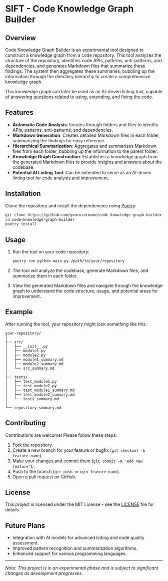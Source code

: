 # SIFT - Code Knowledge Graph Builder

## Overview

Code Knowledge Graph Builder is an experimental tool designed to construct a knowledge graph from a code repository. This tool analyzes the structure of the repository, identifies code APIs, patterns, anti-patterns, and dependencies, and generates Markdown files that summarize these findings. The system then aggregates these summaries, bubbling up the information through the directory hierarchy to create a comprehensive knowledge graph.

This knowledge graph can later be used as an AI-driven linting tool, capable of answering questions related to using, extending, and fixing the code.

## Features

- **Automatic Code Analysis**: Iterates through folders and files to identify APIs, patterns, anti-patterns, and dependencies.
- **Markdown Generation**: Creates detailed Markdown files in each folder, summarizing the findings for easy reference.
- **Hierarchical Summarization**: Aggregates and summarizes Markdown files from each folder, bubbling up the information to the parent folder.
- **Knowledge Graph Construction**: Establishes a knowledge graph from the generated Markdown files to provide insights and answers about the codebase.
- **Potential AI Linting Tool**: Can be extended to serve as an AI-driven linting tool for code analysis and improvement.

## Installation

Clone the repository and install the dependencies using [Poetry](https://python-poetry.org/):

```bash
git clone https://github.com/yourusername/code-knowledge-graph-builder.git
cd code-knowledge-graph-builder
poetry install
```

## Usage

1. Run the tool on your code repository:
   ```bash
   poetry run python main.py /path/to/your/repository
   ```

2. The tool will analyze the codebase, generate Markdown files, and summarize them in each folder.

3. View the generated Markdown files and navigate through the knowledge graph to understand the code structure, usage, and potential areas for improvement.

## Example

After running the tool, your repository might look something like this:

```
your-repository/
│
├── src/
│   ├── __init__.py
│   ├── module1.py
│   ├── module2.py
│   ├── module1_summary.md
│   ├── module2_summary.md
│   └── src_summary.md
│
├── tests/
│   ├── test_module1.py
│   ├── test_module2.py
│   ├── test_module1_summary.md
│   ├── test_module2_summary.md
│   └── tests_summary.md
│
└── repository_summary.md
```

## Contributing

Contributions are welcome! Please follow these steps:

1. Fork the repository.
2. Create a new branch for your feature or bugfix (`git checkout -b feature-name`).
3. Make your changes and commit them (`git commit -m 'Add new feature'`).
4. Push to the branch (`git push origin feature-name`).
5. Open a pull request on GitHub.

## License

This project is licensed under the MIT License - see the [LICENSE](LICENSE) file for details.

## Future Plans

- Integration with AI models for advanced linting and code quality assessment.
- Improved pattern recognition and summarization algorithms.
- Enhanced support for various programming languages.

---

*Note: This project is in an experimental phase and is subject to significant changes as development progresses.*
